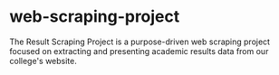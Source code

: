 # web-scraping-project
The Result Scraping Project is a purpose-driven web scraping project focused on extracting and presenting academic results data from our college's website.

